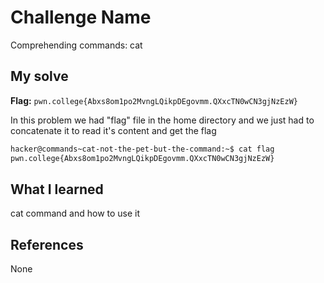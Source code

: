 # Challenge Name
Comprehending commands: cat

## My solve
**Flag:** `pwn.college{Abxs8om1po2MvngLQikpDEgovmm.QXxcTN0wCN3gjNzEzW}`

In this problem we had "flag" file in the home directory and we just had to concatenate it to read it's content and get the flag
```bash
hacker@commands~cat-not-the-pet-but-the-command:~$ cat flag
pwn.college{Abxs8om1po2MvngLQikpDEgovmm.QXxcTN0wCN3gjNzEzW}
```

## What I learned
cat command and how to use it

## References 
None